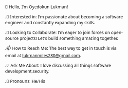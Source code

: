 👋 Hello, I'm Oyedokun Lukman!

.🚀 Interested in: I'm passionate about becoming a software engineer and constantly expanding my skills.

.🤝 Looking to Collaborate: I'm eager to join forces on open-source projects! Let's build something amazing together.

.📫 How to Reach Me: The best way to get in touch is via email at lukmanmiles280@gmail.com.

.💡 Ask Me About: I love discussing all things software development,security.

.📛 Pronouns: He/His


<!DOCTYPE html>
<html lang="en">
<head>
    <meta charset="UTF-8">
    <meta name="viewport" content="width=device-width, initial-scale=1.0">
    <title>lukmanOye GitHub Stats</title>
    <link rel="stylesheet" href="https://cdnjs.cloudflare.com/ajax/libs/font-awesome/6.4.0/css/all.min.css">
    <style>
        * {
            margin: 0;
            padding: 0;
            box-sizing: border-box;
            font-family: 'Segoe UI', Tahoma, Geneva, Verdana, sans-serif;
        }
        
        body {
            background-color: #0d1117;
            color: #c9d1d9;
            line-height: 1.6;
            padding: 20px;
            max-width: 1200px;
            margin: 0 auto;
        }
        
        .header {
            display: flex;
            justify-content: space-between;
            align-items: center;
            margin-bottom: 20px;
            padding-bottom: 10px;
            border-bottom: 1px solid #30363d;
        }
        
        .username {
            color: #f0f6fc;
            font-size: 24px;
            font-weight: bold;
        }
        
        .date-info {
            color: #8b949e;
            font-size: 14px;
            text-align: right;
        }
        
        .container {
            display: grid;
            grid-template-columns: repeat(auto-fit, minmax(300px, 1fr));
            gap: 20px;
            margin-top: 20px;
        }
        
        .card {
            background-color: #161b22;
            border-radius: 10px;
            padding: 20px;
            border: 1px solid #30363d;
            box-shadow: 0 4px 12px rgba(0, 0, 0, 0.2);
        }
        
        h2 {
            font-size: 22px;
            color: #58a6ff;
            margin-bottom: 15px;
            border-bottom: 1px solid #30363d;
            padding-bottom: 8px;
        }
        
        .language-bar {
            background-color: #30363d;
            border-radius: 6px;
            margin-bottom: 10px;
            overflow: hidden;
        }
        
        .language-progress {
            height: 10px;
            border-radius: 6px;
        }
        
        .java { width: 72.66%; background-color: #b07219; }
        .html { width: 45.5%; background-color: #e34c26; }
        .css { width: 38.3%; background-color: #563d7c; }
        .js { width: 32.7%; background-color: #f1e05a; }
        .python { width: 14.48%; background-color: #3572A5; }
        
        .language-info {
            display: flex;
            justify-content: space-between;
            margin-top: 5px;
            font-size: 14px;
        }
        
        .stat {
            font-size: 32px;
            font-weight: bold;
            color: #58a6ff;
            margin: 10px 0;
        }
        
        .stat-label {
            font-size: 14px;
            color: #8b949e;
        }
        
        .date {
            font-size: 14px;
            color: #8b949e;
            margin-top: 5px;
        }
        
        .streak {
            display: flex;
            align-items: center;
            gap: 10px;
        }
        
        .streak-calendar {
            display: grid;
            grid-template-columns: repeat(7, 1fr);
            gap: 5px;
            margin-top: 10px;
        }
        
        .streak-day {
            width: 15px;
            height: 15px;
            border-radius: 2px;
            background-color: #0e4429;
        }
        
        .streak-day.active {
            background-color: #39d353;
        }
        
        .stats-list {
            list-style: none;
        }
        
        .stats-list li {
            margin-bottom: 8px;
            display: flex;
            align-items: center;
        }
        
        .stats-list li i {
            margin-right: 10px;
            color: #58a6ff;
            width: 20px;
        }
        
        .badges {
            display: grid;
            grid-template-columns: repeat(auto-fill, minmax(250px, 1fr));
            gap: 12px;
            margin-top: 15px;
        }
        
        .badge {
            display: flex;
            justify-content: space-between;
            align-items: center;
            padding: 10px;
            background-color: #21262d;
            border-radius: 6px;
            border: 1px solid #30363d;
        }
        
        .badge-name {
            font-size: 14px;
        }
        
        .badge-points {
            font-size: 12px;
            color: #8b949e;
            background-color: #30363d;
            padding: 2px 8px;
            border-radius: 10px;
        }
        
        .connect {
            display: flex;
            gap: 15px;
            margin-top: 15px;
        }
        
        .connect a {
            color: #58a6ff;
            font-size: 24px;
            text-decoration: none;
        }
        
        .tools {
            display: flex;
            flex-wrap: wrap;
            gap: 10px;
            margin-top: 15px;
        }
        
        .tool {
            background-color: #21262d;
            padding: 5px 10px;
            border-radius: 4px;
            font-size: 14px;
            border: 1px solid #30363d;
        }
        
        .github-images {
            display: flex;
            flex-wrap: wrap;
            gap: 20px;
            margin-top: 30px;
            justify-content: center;
        }
        
        .github-img {
            max-width: 100%;
            border: 1px solid #30363d;
            border-radius: 6px;
        }
        
        @media (max-width: 768px) {
            .container {
                grid-template-columns: 1fr;
            }
            
            .header {
                flex-direction: column;
                text-align: center;
            }
            
            .date-info {
                text-align: center;
                margin-top: 10px;
            }
        }
    </style>
</head>
<body>
    <div class="header">
        <div class="username">lukmanOye GitHub Stats</div>
        <div class="date-info">
            ENG | UK<br>
            6/09 AM<br>
            9/6/2025
        </div>
    </div>
    
    <div class="container">
        <div class="card">
            <h2>Most Used Languages</h2>
            <div class="language-bar">
                <div class="language-progress java"></div>
            </div>
            <div class="language-info">
                <span>Java</span>
                <span>72.66%</span>
            </div>
            
            <div class="language-bar">
                <div class="language-progress html"></div>
            </div>
            <div class="language-info">
                <span>HTML</span>
                <span>45.5%</span>
            </div>
            
            <div class="language-bar">
                <div class="language-progress css"></div>
            </div>
            <div class="language-info">
                <span>CSS</span>
                <span>38.3%</span>
            </div>
            
            <div class="language-bar">
                <div class="language-progress js"></div>
            </div>
            <div class="language-info">
                <span>JavaScript</span>
                <span>32.7%</span>
            </div>
            
            <div class="language-bar">
                <div class="language-progress python"></div>
            </div>
            <div class="language-info">
                <span>Python</span>
                <span>14.48%</span>
            </div>
        </div>
        
        <div class="card">
            <div class="stat">1,957</div>
            <div class="stat-label">Total Contributions</div>
            <div class="date">Sep 12, 2023 - Present</div>
            
            <h2>Current Streak</h2>
            <div class="streak">
                <i class="fas fa-fire" style="color: #f78166;"></i>
                <span>6 days</span>
            </div>
            <div class="date">Since Sep 6</div>
            
            <h2>Longest Streak</h2>
            <div class="stat">26</div>
            <div class="date">Nov 24, 2023 - Dec 19, 2023</div>
        </div>
        
        <div class="card">
            <h2>lukmanOye's GitHub Stats</h2>
            <ul class="stats-list">
                <li><i class="fas fa-star"></i> <strong>Total Stars Earned:</strong> 128</li>
                <li><i class="fas fa-code-commit"></i> <strong>Total Commits (2025):</strong> 487</li>
                <li><i class="fas fa-code-pull-request"></i> <strong>Total PRs:</strong> 42</li>
                <li><i class="fas fa-exclamation-circle"></i> <strong>Total Issues:</strong> 18</li>
                <li><i class="fas fa-hands-helping"></i> <strong>Contributed to (last year):</strong> 8</li>
            </ul>
        </div>
    </div>
    
    <div class="container">
        <div class="card">
            <h2>Topbies</h2>
            <div class="badges">
                <div class="badge">
                    <span class="badge-name">Rainbow Lang User</span>
                    <span class="badge-points">12pt</span>
                </div>
                <div class="badge">
                    <span class="badge-name">Super Committee</span>
                    <span class="badge-points">1.1pst</span>
                </div>
                <div class="badge">
                    <span class="badge-name">Ultra Repo Creator</span>
                    <span class="badge-points">60pt</span>
                </div>
                <div class="badge">
                    <span class="badge-name">High Puller</span>
                    <span class="badge-points">58pt</span>
                </div>
                <div class="badge">
                    <span class="badge-name">Many Friends</span>
                    <span class="badge-points">15pt</span>
                </div>
                <div class="badge">
                    <span class="badge-name">Junior Dev</span>
                    <span class="badge-points">7pt</span>
                </div>
                <div class="badge">
                    <span class="badge-name">First Star</span>
                    <span class="badge-points">3pt</span>
                </div>
            </div>
            
            <h2>Reviewer</h2>
            <div class="badge">
                <span class="badge-name">Unknown</span>
                <span class="badge-points">0pt</span>
            </div>
            
            <h2>Connect with me:</h2>
            <div class="connect">
                <a href="#"><i class="fab fa-linkedin"></i></a>
                <a href="#"><i class="fab fa-twitter"></i></a>
                <a href="#"><i class="fab fa-dev"></i></a>
            </div>
            
            <h2>Languages and Tools:</h2>
            <div class="tools">
                <span class="tool">AWS</span>
                <span class="tool">Express</span>
                <span class="tool">MySQL</span>
                <span class="tool">Node.js</span>
                <span class="tool">React</span>
                <span class="tool">Java</span>
                <span class="tool">Python</span>
                <span class="tool">JavaScript</span>
                <span class="tool">HTML</span>
                <span class="tool">CSS</span>
            </div>
        </div>
    </div>
    
    <div class="github-images">
        <img src="https://github-readme-stats.vercel.app/api?username=lukmanOye&show_icons=true&locale=en" alt="lukmanOye's GitHub Stats" class="github-img">
        <img src="https://github-readme-streak-stats.herokuapp.com/?user=lukmanOye" alt="lukmanOye's GitHub Streak" class="github-img">
    </div>

    <script>
        // Set current date
        const now = new Date();
        const options = { year: 'numeric', month: 'numeric', day: 'numeric' };
        const timeOptions = { hour: 'numeric', minute: 'numeric', hour12: true };
        document.querySelector('.date-info').innerHTML = `
            ENG | UK<br>
            ${now.toLocaleTimeString('en-US', timeOptions)}<br>
            ${now.toLocaleDateString('en-US', options)}
        `;
        
        // Generate streak calendar
        const streakCalendar = document.createElement('div');
        streakCalendar.className = 'streak-calendar';
        
        for (let i = 0; i < 35; i++) {
            const day = document.createElement('div');
            day.className = 'streak-day';
            if (i >= 25 && i < 31) { // Last 6 days active for current streak
                day.classList.add('active');
            }
            streakCalendar.appendChild(day);
        }
        
        document.querySelector('.streak').after(streakCalendar);
    </script>
</body>
</html>
